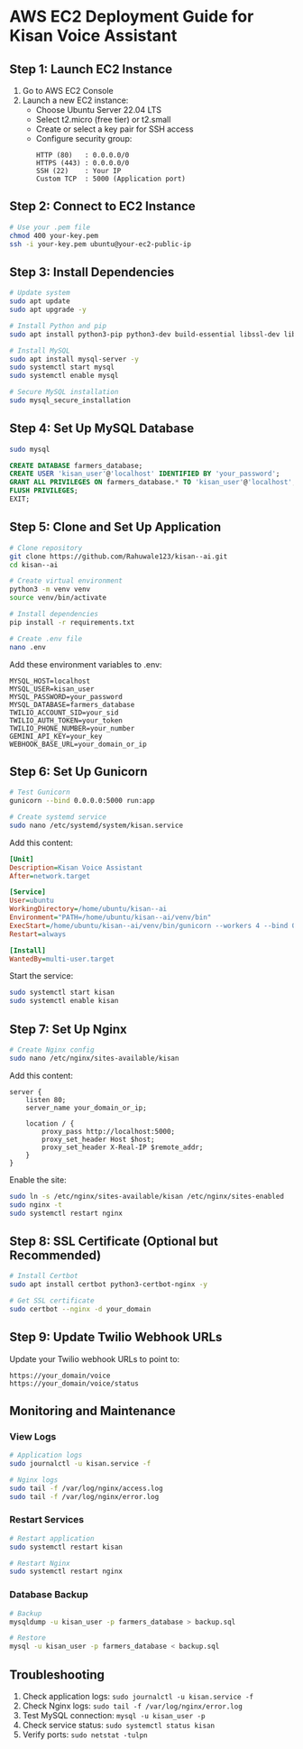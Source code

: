 # AWS EC2 Deployment Guide for Kisan Voice Assistant

## Step 1: Launch EC2 Instance

1. Go to AWS EC2 Console
2. Launch a new EC2 instance:
   - Choose Ubuntu Server 22.04 LTS
   - Select t2.micro (free tier) or t2.small
   - Create or select a key pair for SSH access
   - Configure security group:
     ```
     HTTP (80)   : 0.0.0.0/0
     HTTPS (443) : 0.0.0.0/0
     SSH (22)    : Your IP
     Custom TCP  : 5000 (Application port)
     ```

## Step 2: Connect to EC2 Instance
```bash
# Use your .pem file
chmod 400 your-key.pem
ssh -i your-key.pem ubuntu@your-ec2-public-ip
```

## Step 3: Install Dependencies
```bash
# Update system
sudo apt update
sudo apt upgrade -y

# Install Python and pip
sudo apt install python3-pip python3-dev build-essential libssl-dev libffi-dev python3-setuptools python3-venv nginx -y

# Install MySQL
sudo apt install mysql-server -y
sudo systemctl start mysql
sudo systemctl enable mysql

# Secure MySQL installation
sudo mysql_secure_installation
```

## Step 4: Set Up MySQL Database
```bash
sudo mysql
```
```sql
CREATE DATABASE farmers_database;
CREATE USER 'kisan_user'@'localhost' IDENTIFIED BY 'your_password';
GRANT ALL PRIVILEGES ON farmers_database.* TO 'kisan_user'@'localhost';
FLUSH PRIVILEGES;
EXIT;
```

## Step 5: Clone and Set Up Application
```bash
# Clone repository
git clone https://github.com/Rahuwale123/kisan--ai.git
cd kisan--ai

# Create virtual environment
python3 -m venv venv
source venv/bin/activate

# Install dependencies
pip install -r requirements.txt

# Create .env file
nano .env
```

Add these environment variables to .env:
```
MYSQL_HOST=localhost
MYSQL_USER=kisan_user
MYSQL_PASSWORD=your_password
MYSQL_DATABASE=farmers_database
TWILIO_ACCOUNT_SID=your_sid
TWILIO_AUTH_TOKEN=your_token
TWILIO_PHONE_NUMBER=your_number
GEMINI_API_KEY=your_key
WEBHOOK_BASE_URL=your_domain_or_ip
```

## Step 6: Set Up Gunicorn
```bash
# Test Gunicorn
gunicorn --bind 0.0.0.0:5000 run:app

# Create systemd service
sudo nano /etc/systemd/system/kisan.service
```

Add this content:
```ini
[Unit]
Description=Kisan Voice Assistant
After=network.target

[Service]
User=ubuntu
WorkingDirectory=/home/ubuntu/kisan--ai
Environment="PATH=/home/ubuntu/kisan--ai/venv/bin"
ExecStart=/home/ubuntu/kisan--ai/venv/bin/gunicorn --workers 4 --bind 0.0.0.0:5000 run:app
Restart=always

[Install]
WantedBy=multi-user.target
```

Start the service:
```bash
sudo systemctl start kisan
sudo systemctl enable kisan
```

## Step 7: Set Up Nginx
```bash
# Create Nginx config
sudo nano /etc/nginx/sites-available/kisan
```

Add this content:
```nginx
server {
    listen 80;
    server_name your_domain_or_ip;

    location / {
        proxy_pass http://localhost:5000;
        proxy_set_header Host $host;
        proxy_set_header X-Real-IP $remote_addr;
    }
}
```

Enable the site:
```bash
sudo ln -s /etc/nginx/sites-available/kisan /etc/nginx/sites-enabled
sudo nginx -t
sudo systemctl restart nginx
```

## Step 8: SSL Certificate (Optional but Recommended)
```bash
# Install Certbot
sudo apt install certbot python3-certbot-nginx -y

# Get SSL certificate
sudo certbot --nginx -d your_domain
```

## Step 9: Update Twilio Webhook URLs
Update your Twilio webhook URLs to point to:
```
https://your_domain/voice
https://your_domain/voice/status
```

## Monitoring and Maintenance

### View Logs
```bash
# Application logs
sudo journalctl -u kisan.service -f

# Nginx logs
sudo tail -f /var/log/nginx/access.log
sudo tail -f /var/log/nginx/error.log
```

### Restart Services
```bash
# Restart application
sudo systemctl restart kisan

# Restart Nginx
sudo systemctl restart nginx
```

### Database Backup
```bash
# Backup
mysqldump -u kisan_user -p farmers_database > backup.sql

# Restore
mysql -u kisan_user -p farmers_database < backup.sql
```

## Troubleshooting
1. Check application logs: `sudo journalctl -u kisan.service -f`
2. Check Nginx logs: `sudo tail -f /var/log/nginx/error.log`
3. Test MySQL connection: `mysql -u kisan_user -p`
4. Check service status: `sudo systemctl status kisan`
5. Verify ports: `sudo netstat -tulpn`
